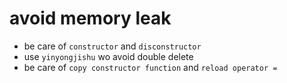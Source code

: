 # avoid memory leak
- be care of `constructor` and `disconstructor`
- use `yinyongjishu` wo avoid double delete
- be care of `copy constructor function` and `reload operator =`

